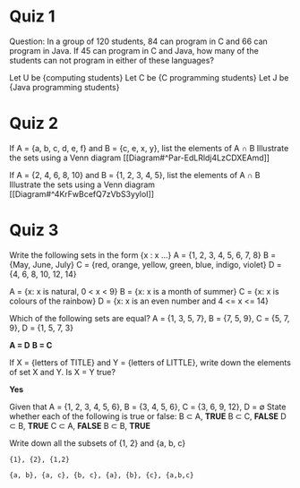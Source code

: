 # Quiz 1
Question: In a group of 120 students, 84 can program in C and 66 can program in Java. If 45 can program in C and Java, how many of the students can not program in either of these languages?

Let U be {computing students}
Let C be {C programming students} 
Let J  be {Java programming students}

# Quiz 2

If A = {a, b, c, d, e, f} and B = {c, e, x, y}, list the elements of A ∩ B
Illustrate the sets using a Venn diagram
[[Diagram#^Par-EdLRldj4LzCDXEAmd]]


If A = {2, 4, 6, 8, 10} and B = {1, 2, 3, 4, 5}, list the
elements of A ∩  B
Illustrate the sets using a Venn diagram
[[Diagram#^4KrFwBcefQ7zVbS3yyloI]]

# Quiz 3
Write the following sets in the form	{x : x ...}
A	=	{1, 2, 3, 4, 5, 6, 7, 8}
B	=	{May, June, July}
C =	{red, orange, yellow, green, blue, indigo, violet}
D =	{4, 6, 8, 10, 12, 14}

A = {x: x is natural,  0 < x < 9}
B = {x: x is a month of summer}
C = {x: x is colours of the rainbow}
D = {x: x is an even number and 4 <= x <= 14}

Which of the following sets are equal?
A = {1, 3, 5, 7}, B = {7, 5, 9}, C = {5, 7, 9}, D = {1, 5, 7, 3}

**A = D**
**B = C**

If X = {letters of TITLE} and Y = {letters of LITTLE}, write down the elements of set X and  Y. 
Is X = Y true?

**Yes**


Given that
A = {1, 2, 3, 4, 5, 6}, B = {3, 4, 5, 6}, C = {3, 6, 9, 12}, D = ∅
State whether each of the following is true or false:
 B ⊂  A, **TRUE**
 B ⊂  C, **FALSE**
 D ⊂  B, **TRUE**
 C ⊂  A, **FALSE**
 B ⊂  B, **TRUE**

 
Write down all the subsets of {1, 2} and {a, b, c}

```
{1}, {2}, {1,2} 
```

```
{a, b}, {a, c}, {b, c}, {a}, {b}, {c}, {a,b,c}
```
